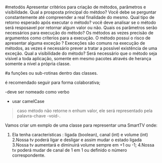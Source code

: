 #metodós
Apresentar critérios para criação de métodos, parâmetros e visibilidade. 
Qual a prosposta principal do métdoo?
Você debe se perguntar constantemente até compreender a real finalidade do mesmo. 
Qual tipo de retorno esperado após executar o método?
você deve analisar se o método será resposavel por retornar algum valor ou não. 
Quais os parâmetros serão necessários para execução do método?
Os métodos as vezes precisão de argumentos como críterios para a execução. 
O método possui o risco de apresentar alguma exceção ?
Execeções são comuns na execução de métodos, as vezes é necessário prever a tratar a possível existência de uma exceção. 
Qual a visibilidade do método?
Será necessário que o método seja vísivel a toda aplicação, somente em mesmo pacotes através de herança somente a nível a própria classe. 


#a funções ou sub-rotinas dentro das classes.

é recomendado seguir para forma colaborativa;

-deve ser nomeado como verbo 
- usar camelCase

>caso método não retorne n
enhum valor, ele será representado pela palavra-chave -void-. 

Vamos criar um exmplo de uma classe para representar uma SmartTV onde:

1. Ela tenha características : ligada (boolean), canal (int) e volume (int)
2.Nossa tv poderá ligar e desligar e assim mudar o estado ligada
3.Nossa tv aumentará e diminuirá volume sempre em +1 ou -1;
4.Nossa tv poderá mudar de canal de 1 em 1 ou definido o número correspondente. 